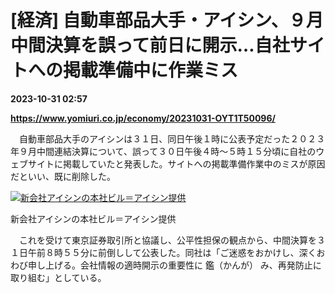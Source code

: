 # [経済] 自動車部品大手・アイシン、９月中間決算を誤って前日に開示…自社サイトへの掲載準備中に作業ミス

**2023-10-31 02:57**

**https://www.yomiuri.co.jp/economy/20231031-OYT1T50096/**

　自動車部品大手のアイシンは３１日、同日午後１時に公表予定だった２０２３年９月中間連結決算について、誤って３０日午後４時～５時１５分頃に自社のウェブサイトに掲載していたと発表した。サイトへの掲載準備作業中のミスが原因だといい、既に削除した。

[![新会社アイシンの本社ビル＝アイシン提供](https://www.yomiuri.co.jp/media/2023/10/20231031-OYT1I50066-1.jpg)](https://www.yomiuri.co.jp/pluralphoto/20231031-OYT1I50066/)

新会社アイシンの本社ビル＝アイシン提供

　これを受けて東京証券取引所と協議し、公平性担保の観点から、中間決算を３１日午前８時５５分に前倒しして公表した。同社は「ご迷惑をおかけし、深くおわび申し上げる。会社情報の適時開示の重要性に 鑑（かんが） み、再発防止に取り組む」としている。